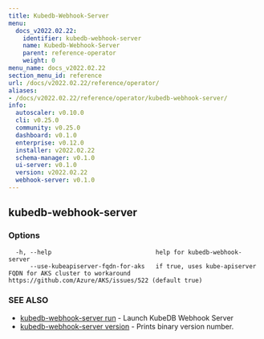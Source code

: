 ```yaml
---
title: Kubedb-Webhook-Server
menu:
  docs_v2022.02.22:
    identifier: kubedb-webhook-server
    name: Kubedb-Webhook-Server
    parent: reference-operator
    weight: 0
menu_name: docs_v2022.02.22
section_menu_id: reference
url: /docs/v2022.02.22/reference/operator/
aliases:
- /docs/v2022.02.22/reference/operator/kubedb-webhook-server/
info:
  autoscaler: v0.10.0
  cli: v0.25.0
  community: v0.25.0
  dashboard: v0.1.0
  enterprise: v0.12.0
  installer: v2022.02.22
  schema-manager: v0.1.0
  ui-server: v0.1.0
  version: v2022.02.22
  webhook-server: v0.1.0
---
```


## kubedb-webhook-server



### Options

```
  -h, --help                             help for kubedb-webhook-server
      --use-kubeapiserver-fqdn-for-aks   if true, uses kube-apiserver FQDN for AKS cluster to workaround https://github.com/Azure/AKS/issues/522 (default true)
```

### SEE ALSO

* [kubedb-webhook-server run](/docs/v2022.02.22/reference/operator/kubedb-webhook-server_run)	 - Launch KubeDB Webhook Server
* [kubedb-webhook-server version](/docs/v2022.02.22/reference/operator/kubedb-webhook-server_version)	 - Prints binary version number.

